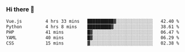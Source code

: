 ### Hi there 👋

<!--START_SECTION:waka-->

```txt
Vue.js         4 hrs 33 mins   ██████████▓░░░░░░░░░░░░░░   42.40 %
Python         4 hrs 8 mins    █████████▓░░░░░░░░░░░░░░░   38.61 %
PHP            41 mins         █▓░░░░░░░░░░░░░░░░░░░░░░░   06.47 %
YAML           40 mins         █▓░░░░░░░░░░░░░░░░░░░░░░░   06.29 %
CSS            15 mins         ▓░░░░░░░░░░░░░░░░░░░░░░░░   02.38 %
```

<!--END_SECTION:waka-->

<!--
**Jonas-VanHaeken/Jonas-VanHaeken** is a ✨ _special_ ✨ repository because its `README.md` (this file) appears on your GitHub profile.

Here are some ideas to get you started:

- 🔭 I’m currently working on ...
- 🌱 I’m currently learning ...
- 👯 I’m looking to collaborate on ...
- 🤔 I’m looking for help with ...
- 💬 Ask me about ...
- 📫 How to reach me: ...
- 😄 Pronouns: ...
- ⚡ Fun fact: ...
-->

